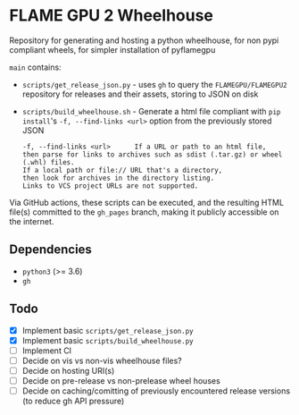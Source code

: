 # FLAME GPU 2 Wheelhouse

Repository for generating and hosting a python wheelhouse, for non pypi compliant wheels, for simpler installation of pyflamegpu

`main` contains:

+ `scripts/get_release_json.py` - uses `gh` to query the `FLAMEGPU/FLAMEGPU2` repository for releases and their assets, storing to JSON on disk
+ `scripts/build_wheelhouse.sh` - Generate a html file compliant with `pip install`'s `-f, --find-links <url>` option from the previously stored JSON

    ```text
    -f, --find-links <url>      If a URL or path to an html file, 
    then parse for links to archives such as sdist (.tar.gz) or wheel (.whl) files. 
    If a local path or file:// URL that's a directory, 
    then look for archives in the directory listing.
    Links to VCS project URLs are not supported.
    ```

Via GitHub actions, these scripts can be executed, and the resulting HTML file(s) committed to the `gh_pages` branch, making it publicly accessible on the internet.

## Dependencies

+ `python3` (>= 3.6)
+ `gh`

## Todo

+ [x] Implement basic `scripts/get_release_json.py`
+ [x] Implement basic `scripts/build_wheelhouse.py`
+ [ ] Implement CI
+ [ ] Decide on vis vs non-vis wheelhouse files?
+ [ ] Decide on hosting URI(s)
+ [ ] Decide on pre-release vs non-prelease wheel houses
+ [ ] Decide on caching/comitting of previously encountered release versions (to reduce gh API pressure)